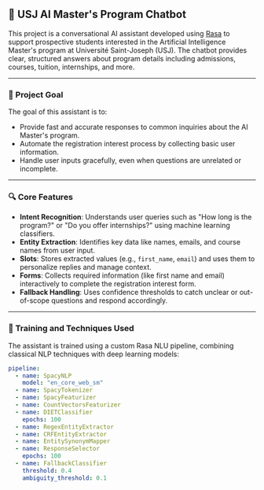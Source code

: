 ## 🤖 USJ AI Master's Program Chatbot

This project is a conversational AI assistant developed using [Rasa](https://rasa.com/) to support prospective students interested in the Artificial Intelligence Master's program at Université Saint-Joseph (USJ). The chatbot provides clear, structured answers about program details including admissions, courses, tuition, internships, and more.

---

### 🎯 Project Goal

The goal of this assistant is to:
- Provide fast and accurate responses to common inquiries about the AI Master's program.
- Automate the registration interest process by collecting basic user information.
- Handle user inputs gracefully, even when questions are unrelated or incomplete.

---

### 🔍 Core Features

- **Intent Recognition**: Understands user queries such as "How long is the program?" or "Do you offer internships?" using machine learning classifiers.
- **Entity Extraction**: Identifies key data like names, emails, and course names from user input.
- **Slots**: Stores extracted values (e.g., `first_name`, `email`) and uses them to personalize replies and manage context.
- **Forms**: Collects required information (like first name and email) interactively to complete the registration interest form.
- **Fallback Handling**: Uses confidence thresholds to catch unclear or out-of-scope questions and respond accordingly.

---

### 🧠 Training and Techniques Used

The assistant is trained using a custom Rasa NLU pipeline, combining classical NLP techniques with deep learning models:

```yaml
pipeline:
  - name: SpacyNLP
    model: "en_core_web_sm"
  - name: SpacyTokenizer
  - name: SpacyFeaturizer
  - name: CountVectorsFeaturizer
  - name: DIETClassifier
    epochs: 100
  - name: RegexEntityExtractor
  - name: CRFEntityExtractor
  - name: EntitySynonymMapper
  - name: ResponseSelector
    epochs: 100
  - name: FallbackClassifier
    threshold: 0.4
    ambiguity_threshold: 0.1
